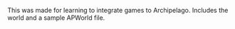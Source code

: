 This was made for learning to integrate games to Archipelago. Includes the world and a sample APWorld file.
 

